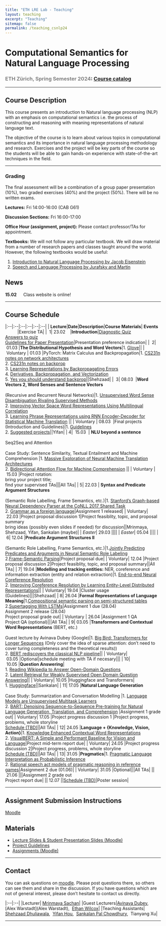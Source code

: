 ```yaml
---
title: "ETH LRE Lab - Teaching"
layout: teaching
excerpt: "Teaching"
sitemap: false
permalink: /teaching_csnlp24
---
```


# Computational Semantics for Natural Language Processing
### <font color=gray>ETH Zürich, Spring Semester 2024</font>: [Course catalog](https://www.vvz.ethz.ch/Vorlesungsverzeichnis/lerneinheit.view?lerneinheitId=178278&semkez=2024S&ansicht=LEHRVERANSTALTUNGEN&lang=en)

___

## Course Description
This course presents an introduction to Natural language processing (NLP) with an emphasis on computational semantics i.e. the process of constructing and reasoning with meaning representations of natural language text.

The objective of the course is to learn about various topics in computational semantics and its importance in natural language processing methodology and research. Exercises and the project will be key parts of the course so the students will be able to gain hands-on experience with state-of-the-art techniques in the field.

___

### **Grading**
The final assessment will be a combination of a group paper presentation (10%), two graded exercises (40%) and the project (50%). There will be no written exams.

**Lectures:** Fri 14:00-16:00 (CAB G61)

**Discussion Sections:**  Fri 16:00-17:00

**Office Hour (assignment, project):** Please contact professor/TAs for appointment.


**Textbooks:**
We will not follow any particular textbook. We will draw material from a number of research papers and classes taught around the world.
However, the following textbooks would be useful:
1. [Introduction to Natural Language Processing by Jacob Eisenstein](https://www.amazon.de/Jacob-Eisenstein/dp/0262042843/ref=sr_1_1?__mk_de_DE=%C3%85M%C3%85%C5%BD%C3%95%C3%91&crid=30OMHV1C018JY&dchild=1&keywords=introduction+to+natural+language+processing&qid=1598878964&sprefix=introduction+to+na%2Caps%2C148&sr=8-1)
2. [Speech and Language Processing by Jurafsky and Martin](https://web.stanford.edu/~jurafsky/slp3/)

## News
**15.02**    Class website is online!

___

## Course Schedule

|:--|:--|:--|:--|:--|:--|
|&nbsp;<b>Lecture</b>|<b>Date</b>|<b>Description</b>|<b>Course Materials</b>| <b>Events</b> &nbsp;&nbsp;&nbsp;&nbsp;&nbsp;&nbsp;&nbsp;&nbsp;&nbsp;&nbsp;|Exercise TA|
|&nbsp;&nbsp;1|&nbsp;23.02&nbsp;&nbsp;&nbsp;&nbsp;|<b>Introduction</b>|[Diagnostic Quiz](https://polybox.ethz.ch/index.php/s/YCTThVpOd5Cu2AO) <br> [Answers to quiz](https://polybox.ethz.ch/index.php/s/7VPcHOmIxQD5AcX) <br> [Guidelines for Paper Presentation](https://docs.google.com/document/d/1LcAHXw9k2kxUhIMWKk-xaKUkx12eA91ahiZuxfsYfOQ/edit)|Presentation preference indication|
|&nbsp;&nbsp;2|&nbsp;01.03&nbsp;|<b>The Distributional Hypothesis and Word Vectors</b>|1. [Glove](https://nlp.stanford.edu/pubs/glove.pdf)||
|&nbsp;Voluntary |&nbsp;01.03&nbsp;|PyTorch: Matrix Calculus and Backpropagation|1. [CS231n notes on network architectures](http://cs231n.github.io/neural-networks-1/) <br> 2. [CS231n notes on backprop](http://cs231n.github.io/optimization-2/) <br> 3. [Learning Representations by Backpropagating Errors](http://www.iro.umontreal.ca/) <br> 4. [Derivatives, Backpropagation, and Vectorization](http://cs231n.stanford.edu/handouts/derivatives.pdf) <br> 5. [Yes you should understand backprop](https://medium.com/)||Shehzaad|
|&nbsp;&nbsp;3|&nbsp;08.03 &nbsp;|<b>Word Vectors 2, Word Senses and Sentence Vectors</b> <br><br> (Recursive and Recurrent Neural Networks)|1. [Unsupervised Word Sense Disambiguation Rivaling Supervised Methods](https://www.aclweb.org/anthology/P95-1026.pdf) <br> 2. [Improving Vector Space Word Representations Using Multilingual Correlation](https://www.aclweb.org/anthology/E14-1049.pdf) <br> 3. [Learning Phrase Representations using RNN Encoder-Decoder for Statistical Machine Translation](https://arxiv.org/abs/1406.1078) ||
|&nbsp;Voluntary |&nbsp;08.03 &nbsp;|Final projects (Introduction and Guidelines)|1. [Guidelines](https://docs.google.com/document/d/1b5FNlXqXsMsld83lmoE8EFsHEEuHRmQEP_EPOyAkwAU/edit) <br> 2. [Suggested projects](https://docs.google.com/document/d/1b5FNlXqXsMsld83lmoE8EFsHEEuHRmQEP_EPOyAkwAU/edit)||Yifan|
|&nbsp;4| &nbsp;15.03&nbsp; | <b>NLU beyond a sentence</b> <br><br> Seq2Seq and Attention <br><br> Case Study: Sentence Similarity, Textual Entailment and Machine Comprehension |1. [Massive Exploration of Neural Machine Translation Architectures](https://arxiv.org/abs/1703.03906) <br> 2. [Bidirectional Attention Flow for Machine Comprehension](https://arxiv.org/abs/1611.01603) ||
|&nbsp;Voluntary |&nbsp;15.03&nbsp;|Project rotation: <br> bring your project title; <br> find your supervised TAs|||All TAs|
|&nbsp;5|&nbsp;22.03&nbsp;| <b>Syntax and Predicate Argument Structures</b> <br><br> (Semantic Role Labelling, Frame Semantics, etc.)|1. [Stanford’s Graph-based Neural Dependency Parser at the CoNLL 2017 Shared Task](https://www.aclweb.org/anthology/K17-3002.pdf) <br>2. [Grammar as a foreign language](https://papers.nips.cc/paper/2015/file/277281aada22045c03945dcb2ca6f2ec-Paper.pdf)|Assignment 1 released|
|&nbsp;Voluntary|&nbsp;22.03&nbsp;|Project proposal discussion 1|Project feasiblity, topic, and proposal summary<br>bring ideas (possibly even slides if needed) for discussion||Mrinmaya, Shehzaad, Yifan, Sankalan (maybe)|
|&nbsp;<i>Easter</i>|&nbsp;29.03&nbsp;||||
|&nbsp;<i>Easter</i>|&nbsp;05.04&nbsp;||||
|&nbsp;6|&nbsp;12.04&nbsp;|<b>Predicate Argument Structures II</b> <br><br> (Semantic Role Labelling, Frame Semantics, etc.)|1.[Jointly Predicting Predicates and Arguments in Neural Semantic Role Labeling](https://aclanthology.org/P18-2058.pdf) <br> 2.[Frame-Semantic Parsing](https://www.mitpressjournals.org/doi/pdf/10.1162/COLI_a_00163)|Project proposal due|
|&nbsp;Voluntary|&nbsp;12.04&nbsp;|Project proposal discussion 2|Project feasiblity, topic, and proposal summary||All TAs|
|&nbsp;7|&nbsp;19.04&nbsp;|<b>Modelling and tracking entities:</b> NER, coreference and information extraction (entity and relation extraction)|1. [End-to-end Neural Coreference Resolution](https://arxiv.org/abs/1707.07045) <br> 2. [Improving Coreference Resolution by Learning Entity-Level Distributed Representations](https://aclanthology.org/P16-1061/)||
|&nbsp;Voluntary|&nbsp;19.04&nbsp;|Cluster usage (Guidelines)|||Shehzaad|
|&nbsp;8|&nbsp;26.04&nbsp;|<b>Formal Representations of Language Meaning</b>|1.[Compositional semantic parsing on semi-structured tables](https://arxiv.org/abs/1508.00305) <br> 2.[Supertagging With LSTMs](https://aclanthology.org/N16-1027/)|Assignment 1 due (28.04) <br>Assignment 2 release (28.04) <br>Project proposal grade out|
|&nbsp;Voluntary |&nbsp;26.04&nbsp;|Assignment 1 QA <br> Project QA (optional)|||All TAs|
|&nbsp;9|&nbsp;03.05&nbsp;|<b>Transformers and Contextual Word Representations</b> (BERT, etc.) <br><br> Guest lecture by Avinava Dubey (Google)|1. [Big Bird: Transformers for Longer Sequences](https://arxiv.org/abs/2007.14062) (Only cover the idea of sparse attention: don’t need to cover turing completeness and the theoretical results)) <br> 2. [BERT rediscovers the classical NLP pipeline](https://arxiv.org/abs/1905.05950)||
|&nbsp;Voluntary|&nbsp;03.05&nbsp;|Optional|schedule meeting with TA if necesary|||
|&nbsp;10|&nbsp;10.05&nbsp;|<b>Question Answering</b>|<br>1. [Reading Wikipedia to Answer Open-Domain Questions](https://arxiv.org/abs/1704.00051) <br> 2. [Latent Retrieval for Weakly Supervised Open Domain Question Answering](https://arxiv.org/abs/1906.00300)||
|&nbsp;Voluntary|&nbsp;10.05&nbsp;|Huggingface and Transformers|<br>1. [Huggingface](https://huggingface.co/)||Sankalan|
|&nbsp;11|&nbsp;17.05&nbsp;|<b>Natural Language Generation</b> <br><br> Case Study: Summarization and Conversation Modelling |1. [Language Models are Unsupervised Multitask Learners](https://d4mucfpksywv.cloudfront.net/better-language-models/language_models_are_unsupervised_multitask_learners.pdf) <br> 2. [BART: Denoising Sequence-to-Sequence Pre-training for Natural Language Generation, Translation, and Comprehension](https://arxiv.org/abs/1910.13461) |Assignment 1 grade out|
|&nbsp;Voluntary|&nbsp;17.05&nbsp;|Project progress discussion 1 |Project progress, problems, whole storyline<br>[Schedule (TBD)]()||All TAs|
|&nbsp;12|&nbsp;24.05&nbsp;|<b>Language + {Knowledge, Vision, Action}</b>|1. [Knowledge Enhanced Contextual Word Representations](https://arxiv.org/abs/1909.04164) <br> 2. [VisualBERT: A Simple and Performant Baseline for Vision and Language](https://arxiv.org/abs/1908.03557)|Project mid-term report due|
|&nbsp;Voluntary|&nbsp;24.05&nbsp;|Project progress discussion 2|Project progress, problems, whole storyline<br>[Schedule (TBD)]()||All TAs|
|&nbsp;13|&nbsp;31.05&nbsp;|<b>Pragmatics</b>|1. [Pragmatic Language Interpretation as Probabilistic Inference](http://langcog.stanford.edu/papers_new/goodman-2016-underrev.pdf) <br> 2. [Rational speech act models of pragmatic reasoning in reference games](https://psyarxiv.com/f9y6b/)|Assignment 2 due (01.06)|
|&nbsp;Voluntary|&nbsp;31.05&nbsp;|Optional|||All TAs|
||&nbsp;21.06&nbsp;|||Assignment 2 grade out <br>Project report due|
||&nbsp;12.07&nbsp;||[Schedule (TBD)]()|Poster session|




___

## Assignment Submission Instructions

[Moodle](https://moodle-app2.let.ethz.ch/)

## Materials

-   [Lecture Slides & Student Presentation Slides (Moodle)](https://moodle-app2.let.ethz.ch/)
-   [Project Guidelines](https://docs.google.com/document/d/1b5FNlXqXsMsld83lmoE8EFsHEEuHRmQEP_EPOyAkwAU/edit)
-   [Assignments (Moodle)](https://moodle-app2.let.ethz.ch/)

___

## Contact

You can ask questions on [moodle](https://moodle-app2.let.ethz.ch/). Please post questions there, so others can see them and share in the discussion. If you have questions which are not of general interest, please don’t hesitate to contact us directly.

|:--|:--|
|Lecturer| [Mrinmaya Sachan](http://www.mrinmaya.io/)|
|Guest Lecturers|[Avinava Dubey]([https://research.google/people/ManzilZaheer/](https://sites.google.com/site/kumaravinavadubey/home)),&nbsp; [Alex Warstadt](Alex Warstadt),&nbsp; [Ethan Wilcox](https://wilcoxeg.github.io/)|
|Teaching Assistants| [Shehzaad Dhuliawala](https://people.cs.umass.edu/~sdhuliawala/),&nbsp; [Yifan Hou](https://yifan-h.github.io/),&nbsp; [Sankalan Pal Chowdhury](https://www.mrinmaya.io/team/#:~:text=Sankalan%20Pal%20Chowdhury),&nbsp; Tianyang Xu|


___
